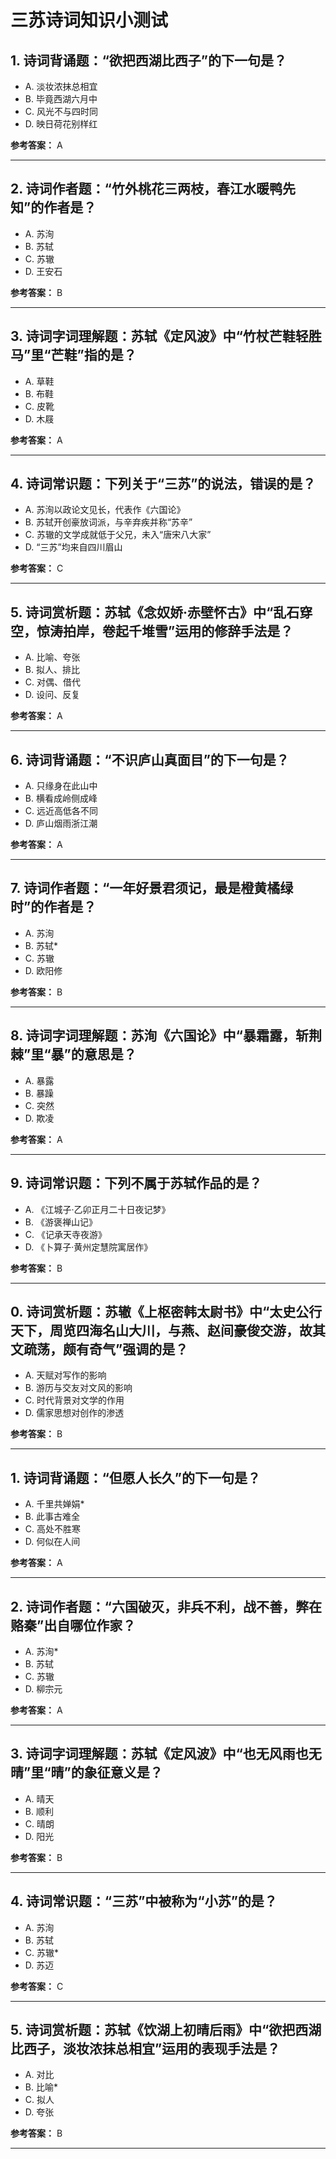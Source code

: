 # 三苏诗词知识小测试

## 1. 诗词背诵题：“欲把西湖比西子”的下一句是？

- A. 淡妆浓抹总相宜
- B. 毕竟西湖六月中
- C. 风光不与四时同
- D. 映日荷花别样红

**参考答案：** A

---

## 2. 诗词作者题：“竹外桃花三两枝，春江水暖鸭先知”的作者是？

- A. 苏洵
- B. 苏轼 
- C. 苏辙
- D. 王安石

**参考答案：** B

---

## 3. 诗词字词理解题：苏轼《定风波》中“竹杖芒鞋轻胜马”里“芒鞋”指的是？

- A. 草鞋 
- B. 布鞋
- C. 皮靴
- D. 木屐

**参考答案：** A

---

## 4. 诗词常识题：下列关于“三苏”的说法，错误的是？

- A. 苏洵以政论文见长，代表作《六国论》
- B. 苏轼开创豪放词派，与辛弃疾并称“苏辛”
- C. 苏辙的文学成就低于父兄，未入“唐宋八大家” 
- D. “三苏”均来自四川眉山

**参考答案：** C

---

## 5. 诗词赏析题：苏轼《念奴娇·赤壁怀古》中“乱石穿空，惊涛拍岸，卷起千堆雪”运用的修辞手法是？

- A. 比喻、夸张
- B. 拟人、排比
- C. 对偶、借代
- D. 设问、反复

**参考答案：** A

---

## 6. 诗词背诵题：“不识庐山真面目”的下一句是？

- A. 只缘身在此山中
- B. 横看成岭侧成峰
- C. 远近高低各不同
- D. 庐山烟雨浙江潮

**参考答案：** A

---

## 7. 诗词作者题：“一年好景君须记，最是橙黄橘绿时”的作者是？

- A. 苏洵
- B. 苏轼*
- C. 苏辙
- D. 欧阳修

**参考答案：** B

---

## 8. 诗词字词理解题：苏洵《六国论》中“暴霜露，斩荆棘”里“暴”的意思是？

- A. 暴露 
- B. 暴躁
- C. 突然
- D. 欺凌

**参考答案：** A

---

## 9. 诗词常识题：下列不属于苏轼作品的是？

- A. 《江城子·乙卯正月二十日夜记梦》
- B. 《游褒禅山记》
- C. 《记承天寺夜游》
- D. 《卜算子·黄州定慧院寓居作》

**参考答案：** B

---

## 0. 诗词赏析题：苏辙《上枢密韩太尉书》中“太史公行天下，周览四海名山大川，与燕、赵间豪俊交游，故其文疏荡，颇有奇气”强调的是？

- A. 天赋对写作的影响
- B. 游历与交友对文风的影响 
- C. 时代背景对文学的作用
- D. 儒家思想对创作的渗透

**参考答案：** B

---

## 1. 诗词背诵题：“但愿人长久”的下一句是？

- A. 千里共婵娟*
- B. 此事古难全
- C. 高处不胜寒
- D. 何似在人间

**参考答案：** A

---

## 2. 诗词作者题：“六国破灭，非兵不利，战不善，弊在赂秦”出自哪位作家？

- A. 苏洵*
- B. 苏轼
- C. 苏辙
- D. 柳宗元

**参考答案：** A

---

## 3. 诗词字词理解题：苏轼《定风波》中“也无风雨也无晴”里“晴”的象征意义是？

- A. 晴天
- B. 顺利 
- C. 晴朗
- D. 阳光

**参考答案：** B

---

## 4. 诗词常识题：“三苏”中被称为“小苏”的是？

- A. 苏洵
- B. 苏轼
- C. 苏辙*
- D. 苏迈

**参考答案：** C

---

## 5. 诗词赏析题：苏轼《饮湖上初晴后雨》中“欲把西湖比西子，淡妆浓抹总相宜”运用的表现手法是？

- A. 对比
- B. 比喻*
- C. 拟人
- D. 夸张

**参考答案：** B

---
